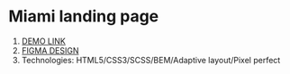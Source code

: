 # Miami landing page
1. [DEMO LINK](https://romekivantsiv.github.io/Miami-landing/)
2. [FIGMA DESIGN](https://www.figma.com/file/nHz8bflIwJaWP3P99vKTH5/miami_home_new?node-id=16073%3A45)
3. Technologies: HTML5/CSS3/SCSS/BEM/Adaptive layout/Pixel perfect
